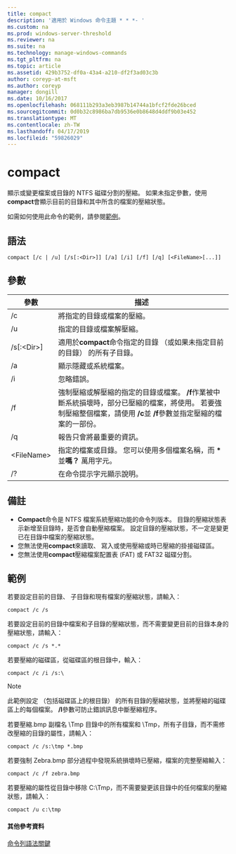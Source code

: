 ```yaml
---
title: compact
description: '適用於 Windows 命令主題 * * *- '
ms.custom: na
ms.prod: windows-server-threshold
ms.reviewer: na
ms.suite: na
ms.technology: manage-windows-commands
ms.tgt_pltfrm: na
ms.topic: article
ms.assetid: 429b3752-df0a-43a4-a210-df2f3ad03c3b
author: coreyp-at-msft
ms.author: coreyp
manager: dongill
ms.date: 10/16/2017
ms.openlocfilehash: 068111b293a3eb3987b14744a1bfcf2fde26bced
ms.sourcegitcommit: 0d0b32c8986ba7db9536e0b8648d4ddf9b03e452
ms.translationtype: MT
ms.contentlocale: zh-TW
ms.lasthandoff: 04/17/2019
ms.locfileid: "59826029"
---
```

# <a name="compact"></a>compact



顯示或變更檔案或目錄的 NTFS 磁碟分割的壓縮。 如果未指定參數，使用**compact**會顯示目前的目錄和其中所含的檔案的壓縮狀態。

如需如何使用此命令的範例，請參閱[範例](#BKMK_examples)。

## <a name="syntax"></a>語法

```
compact [/c | /u] [/s[:<Dir>]] [/a] [/i] [/f] [/q] [<FileName>[...]]
```

## <a name="parameters"></a>參數

|參數|描述|
|---------|-----------|
|/c|將指定的目錄或檔案的壓縮。|
|/u|指定的目錄或檔案解壓縮。|
|/s[:\<Dir>]|適用於**compact**命令指定的目錄 （或如果未指定目前的目錄） 的所有子目錄。|
|/a|顯示隱藏或系統檔案。|
|/i|忽略錯誤。|
|/f|強制壓縮或解壓縮的指定的目錄或檔案。 **/f**作業被中斷系統損壞時，部分已壓縮的檔案，將使用。 若要強制壓縮整個檔案，請使用 **/c**並 **/f**參數並指定壓縮的檔案的一部份。|
|/q|報告只會將最重要的資訊。|
|\<FileName>|指定的檔案或目錄。 您可以使用多個檔案名稱，而 **&#42;** 並**嗎？** 萬用字元。|
|/?|在命令提示字元顯示說明。|

## <a name="remarks"></a>備註

-   **Compact**命令是 NTFS 檔案系統壓縮功能的命令列版本。 目錄的壓縮狀態表示新增至目錄時，是否會自動壓縮檔案。 設定目錄的壓縮狀態，不一定是變更已在目錄中檔案的壓縮狀態。
-   您無法使用**compact**來讀取、 寫入或使用壓縮或時已壓縮的掛接磁碟區。
-   您無法使用**compact**壓縮檔案配置表 (FAT) 或 FAT32 磁碟分割。

## <a name="BKMK_examples"></a>範例

若要設定目前的目錄、 子目錄和現有檔案的壓縮狀態，請輸入：
```
compact /c /s 
```
若要設定目前的目錄中檔案和子目錄的壓縮狀態，而不需要變更目前的目錄本身的壓縮狀態，請輸入：
```
compact /c /s *.*
```
若要壓縮的磁碟區，從磁碟區的根目錄中，輸入：
```
compact /c /i /s:\
```

> [!NOTE]
> 此範例設定 （包括磁碟區上的根目錄） 的所有目錄的壓縮狀態，並將壓縮的磁碟區上的每個檔案。 **/I**參數可防止錯誤訊息中斷壓縮程序。

若要壓縮.bmp 副檔名 \Tmp 目錄中的所有檔案和 \Tmp，所有子目錄，而不需修改壓縮的目錄的屬性，請輸入：
```
compact /c /s:\tmp *.bmp
```
若要強制 Zebra.bmp 部分過程中發現系統損壞時已壓縮，檔案的完整壓縮輸入：
```
compact /c /f zebra.bmp
```
若要壓縮的屬性從目錄中移除 C:\Tmp，而不需要變更該目錄中的任何檔案的壓縮狀態，請輸入：
```
compact /u c:\tmp
```

#### <a name="additional-references"></a>其他參考資料

[命令列語法關鍵](command-line-syntax-key.md)
